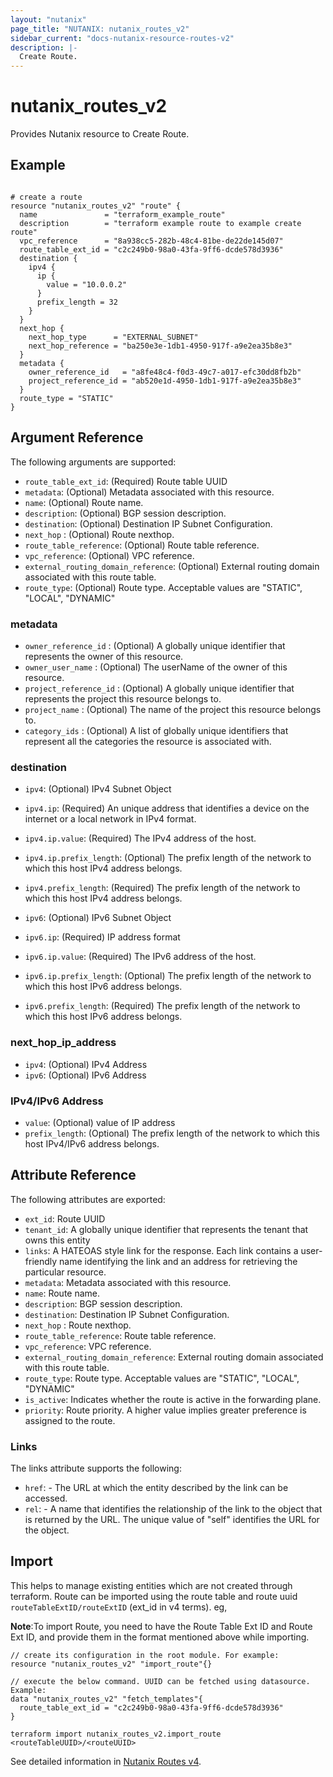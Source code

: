 ```yaml
---
layout: "nutanix"
page_title: "NUTANIX: nutanix_routes_v2"
sidebar_current: "docs-nutanix-resource-routes-v2"
description: |-
  Create Route.
---
```


# nutanix_routes_v2

Provides Nutanix resource to Create Route.

## Example

```hcl

# create a route
resource "nutanix_routes_v2" "route" {
  name               = "terraform_example_route"
  description        = "terraform example route to example create route"
  vpc_reference      = "8a938cc5-282b-48c4-81be-de22de145d07"
  route_table_ext_id = "c2c249b0-98a0-43fa-9ff6-dcde578d3936"
  destination {
    ipv4 {
      ip {
        value = "10.0.0.2"
      }
      prefix_length = 32
    }
  }
  next_hop {
    next_hop_type      = "EXTERNAL_SUBNET"
    next_hop_reference = "ba250e3e-1db1-4950-917f-a9e2ea35b8e3"
  }
  metadata {
    owner_reference_id   = "a8fe48c4-f0d3-49c7-a017-efc30dd8fb2b"
    project_reference_id = "ab520e1d-4950-1db1-917f-a9e2ea35b8e3"
  }
  route_type = "STATIC"
}

```

## Argument Reference

The following arguments are supported:

- `route_table_ext_id`: (Required) Route table UUID
- `metadata`: (Optional) Metadata associated with this resource.
- `name`: (Optional) Route name.
- `description`: (Optional) BGP session description.
- `destination`: (Optional) Destination IP Subnet Configuration.
- `next_hop` : (Optional) Route nexthop.
- `route_table_reference`: (Optional) Route table reference.
- `vpc_reference`: (Optional) VPC reference.
- `external_routing_domain_reference`: (Optional) External routing domain associated with this route table.
- `route_type`: (Optional) Route type. Acceptable values are "STATIC", "LOCAL", "DYNAMIC"

### metadata

- `owner_reference_id` : (Optional) A globally unique identifier that represents the owner of this resource.
- `owner_user_name` : (Optional) The userName of the owner of this resource.
- `project_reference_id` : (Optional) A globally unique identifier that represents the project this resource belongs to.
- `project_name` : (Optional) The name of the project this resource belongs to.
- `category_ids` : (Optional) A list of globally unique identifiers that represent all the categories the resource is associated with.

### destination

- `ipv4`: (Optional) IPv4 Subnet Object
- `ipv4.ip`: (Required) An unique address that identifies a device on the internet or a local network in IPv4 format.
- `ipv4.ip.value`: (Required) The IPv4 address of the host.
- `ipv4.ip.prefix_length`: (Optional) The prefix length of the network to which this host IPv4 address belongs.
- `ipv4.prefix_length`: (Required) The prefix length of the network to which this host IPv4 address belongs.

- `ipv6`: (Optional) IPv6 Subnet Object
- `ipv6.ip`: (Required) IP address format
- `ipv6.ip.value`: (Required) The IPv6 address of the host.
- `ipv6.ip.prefix_length`: (Optional) The prefix length of the network to which this host IPv6 address belongs.
- `ipv6.prefix_length`: (Required) The prefix length of the network to which this host IPv6 address belongs.

### next_hop_ip_address

- `ipv4`: (Optional) IPv4 Address
- `ipv6`: (Optional) IPv6 Address

### IPv4/IPv6 Address

- `value`: (Optional) value of IP address
- `prefix_length`: (Optional) The prefix length of the network to which this host IPv4/IPv6 address belongs.

## Attribute Reference

The following attributes are exported:

- `ext_id`: Route UUID
- `tenant_id`: A globally unique identifier that represents the tenant that owns this entity
- `links`: A HATEOAS style link for the response. Each link contains a user-friendly name identifying the link and an address for retrieving the particular resource.
- `metadata`: Metadata associated with this resource.
- `name`: Route name.
- `description`: BGP session description.
- `destination`: Destination IP Subnet Configuration.
- `next_hop` : Route nexthop.
- `route_table_reference`: Route table reference.
- `vpc_reference`: VPC reference.
- `external_routing_domain_reference`: External routing domain associated with this route table.
- `route_type`: Route type. Acceptable values are "STATIC", "LOCAL", "DYNAMIC"
- `is_active`: Indicates whether the route is active in the forwarding plane.
- `priority`: Route priority. A higher value implies greater preference is assigned to the route.

### Links

The links attribute supports the following:

- `href`: - The URL at which the entity described by the link can be accessed.
- `rel`: - A name that identifies the relationship of the link to the object that is returned by the URL. The unique value of "self" identifies the URL for the object.

## Import

This helps to manage existing entities which are not created through terraform. Route can be imported using the route table and route uuid `routeTableExtID/routeExtID` (ext_id in v4 terms). eg,

**Note**:To import Route, you need to have the Route Table Ext ID and Route Ext ID, and provide them in the format mentioned above while importing.

```hcl
// create its configuration in the root module. For example:
resource "nutanix_routes_v2" "import_route"{}

// execute the below command. UUID can be fetched using datasource. Example:
data "nutanix_routes_v2" "fetch_templates"{
  route_table_ext_id = "c2c249b0-98a0-43fa-9ff6-dcde578d3936"
}

terraform import nutanix_routes_v2.import_route <routeTableUUID>/<routeUUID>
```

See detailed information in [Nutanix Routes v4](https://developers.nutanix.com/api-reference?namespace=networking&version=v4.0#tag/Routes/operation/createRouteForRouteTable).
